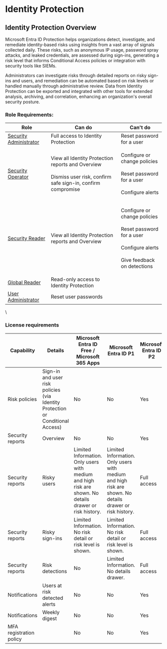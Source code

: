 # Identity Protection

## Identity Protection Overview

Microsoft Entra ID Protection helps organizations detect, investigate, and remediate identity-based risks using insights from a vast array of signals collected daily. These risks, such as anonymous IP usage, password spray attacks, and leaked credentials, are assessed during sign-ins, generating a risk level that informs Conditional Access policies or integration with security tools like SIEMs.&#x20;

Administrators can investigate risks through detailed reports on risky sign-ins and users, and remediation can be automated based on risk levels or handled manually through administrative review. Data from Identity Protection can be exported and integrated with other tools for extended analysis, archiving, and correlation, enhancing an organization's overall security posture.





### Role Requirements:

| Role                                                                                                                                              | Can do                                                                                                                      | Can't do                                                                                                                        |
| ------------------------------------------------------------------------------------------------------------------------------------------------- | --------------------------------------------------------------------------------------------------------------------------- | ------------------------------------------------------------------------------------------------------------------------------- |
| [Security Administrator](https://learn.microsoft.com/en-us/entra/identity/role-based-access-control/permissions-reference#security-administrator) | Full access to Identity Protection                                                                                          | Reset password for a user                                                                                                       |
| [Security Operator](https://learn.microsoft.com/en-us/entra/identity/role-based-access-control/permissions-reference#security-operator)           | <p>View all Identity Protection reports and Overview<br><br>Dismiss user risk, confirm safe sign-in, confirm compromise</p> | <p>Configure or change policies<br><br>Reset password for a user<br><br>Configure alerts</p>                                    |
| [Security Reader](https://learn.microsoft.com/en-us/entra/identity/role-based-access-control/permissions-reference#security-reader)               | View all Identity Protection reports and Overview                                                                           | <p>Configure or change policies<br><br>Reset password for a user<br><br>Configure alerts<br><br>Give feedback on detections</p> |
| [Global Reader](https://learn.microsoft.com/en-us/entra/identity/role-based-access-control/permissions-reference#global-reader)                   | Read-only access to Identity Protection                                                                                     |                                                                                                                                 |
| [User Administrator](https://learn.microsoft.com/en-us/entra/identity/role-based-access-control/permissions-reference#user-administrator)         | Reset user passwords                                                                                                        |                                                                                                                                 |

\


### License requirements 

| Capability              | Details                                                                        | Microsoft Entra ID Free / Microsoft 365 Apps                                                            | Microsoft Entra ID P1                                                                                   | Microsoft Entra ID P2 |
| ----------------------- | ------------------------------------------------------------------------------ | ------------------------------------------------------------------------------------------------------- | ------------------------------------------------------------------------------------------------------- | --------------------- |
| Risk policies           | Sign-in and user risk policies (via Identity Protection or Conditional Access) | No                                                                                                      | No                                                                                                      | Yes                   |
| Security reports        | Overview                                                                       | No                                                                                                      | No                                                                                                      | Yes                   |
| Security reports        | Risky users                                                                    | Limited Information. Only users with medium and high risk are shown. No details drawer or risk history. | Limited Information. Only users with medium and high risk are shown. No details drawer or risk history. | Full access           |
| Security reports        | Risky sign-ins                                                                 | Limited Information. No risk detail or risk level is shown.                                             | Limited Information. No risk detail or risk level is shown.                                             | Full access           |
| Security reports        | Risk detections                                                                | No                                                                                                      | Limited Information. No details drawer.                                                                 | Full access           |
| Notifications           | Users at risk detected alerts                                                  | No                                                                                                      | No                                                                                                      | Yes                   |
| Notifications           | Weekly digest                                                                  | No                                                                                                      | No                                                                                                      | Yes                   |
| MFA registration policy |                                                                                | No                                                                                                      | No                                                                                                      | Yes                   |
